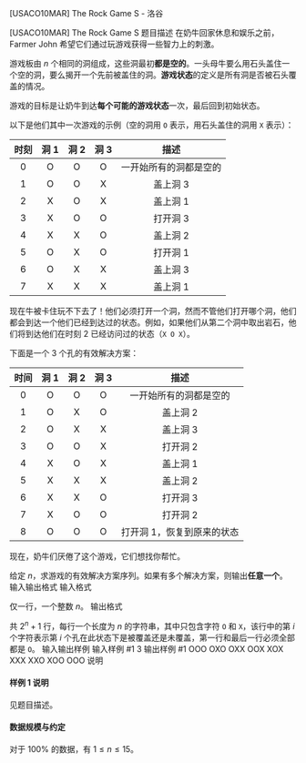 



[USACO10MAR] The Rock Game S - 洛谷














[USACO10MAR] The Rock Game S
题目描述
在奶牛回家休息和娱乐之前，Farmer John 希望它们通过玩游戏获得一些智力上的刺激。

游戏板由 $n$ 个相同的洞组成，这些洞最初**都是空的**。一头母牛要么用石头盖住一个空的洞，要么揭开一个先前被盖住的洞。**游戏状态**的定义是所有洞是否被石头覆盖的情况。

游戏的目标是让奶牛到达**每个可能的游戏状态**一次，最后回到初始状态。

以下是他们其中一次游戏的示例（空的洞用 `O` 表示，用石头盖住的洞用 `X` 表示）：

| 时刻 | 洞 1 | 洞 2 | 洞 3 | 描述 |
| :----------: | :----------: | :----------: | :----------: | :----------: |
| $0$ | O | O | O | 一开始所有的洞都是空的 |
| $1$ | O | O | X | 盖上洞 3 |
| $2$ | X | O | X | 盖上洞 1 |
| $3$ | X | O | O | 打开洞 3 |
| $4$ | X | X | O | 盖上洞 2 |
| $5$ | O | X | O | 打开洞 1 |
| $6$ | O | X | X | 盖上洞 3 |
| $7$ | X | X | X | 盖上洞 1 |

现在牛被卡住玩不下去了！他们必须打开一个洞，然而不管他们打开哪个洞，他们都会到达一个他们已经到达过的状态。例如，如果他们从第二个洞中取出岩石，他们将到达他们在时刻 $2$ 已经访问过的状态（`X O X`）。

下面是一个 3 个孔的有效解决方案：

| 时间 | 洞 1 | 洞 2 | 洞 3 | 描述 |
| :----------: | :----------: | :----------: | :----------: | :----------: |
| $0$ | O | O | O | 一开始所有的洞都是空的 |
| $1$ | O | X | O | 盖上洞 2 |
| $2$ | O | X | X | 盖上洞 3 |
| $3$ | O | O | X | 打开洞 2 |
| $4$ | X | O | X | 盖上洞 1 |
| $5$ | X | X | X | 盖上洞 2 |
| $6$ | X | X | O | 打开洞 3 |
| $7$ | X | O | O | 打开洞 2 |
| $8$ | O | O | O | 打开洞 1，恢复到原来的状态 |

现在，奶牛们厌倦了这个游戏，它们想找你帮忙。

给定 $n$，求游戏的有效解决方案序列。如果有多个解决方案，则输出**任意一个**。
输入输出格式
输入格式

仅一行，一个整数 $n$。
输出格式

共 $2^n+1$ 行，每行一个长度为 $n$ 的字符串，其中只包含字符 `O` 和 `X`，该行中的第 $i$ 个字符表示第 $i$ 个孔在此状态下是被覆盖还是未覆盖，第一行和最后一行必须全部都是 `O`。
输入输出样例
输入样例 #1
3
输出样例 #1
OOO
OXO
OXX
OOX
XOX
XXX
XXO
XOO
OOO
说明
#### 样例 1 说明

见题目描述。

#### 数据规模与约定

对于 $100\%$ 的数据，有 $1\le n\le15$。







